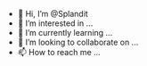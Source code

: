 - 👋 Hi, I’m @Splandit
- 👀 I’m interested in ...
- 🌱 I’m currently learning ...
- 💞️ I’m looking to collaborate on ...
- 📫 How to reach me ...

<!---
Splandit/Splandit is a ✨ special ✨ repository because its `README.md` (this file) appears on your GitHub profile.
You can click the Preview link to take a look at your changes.
--->
